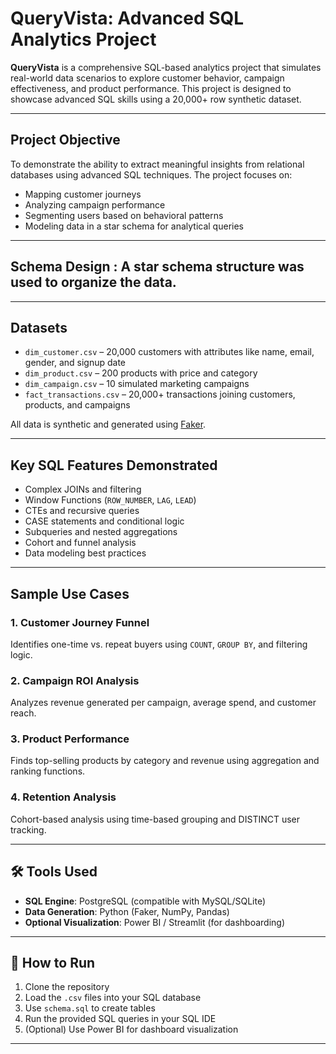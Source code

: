 # QueryVista: Advanced SQL Analytics Project

**QueryVista** is a comprehensive SQL-based analytics project that simulates real-world data scenarios to explore customer behavior, campaign effectiveness, and product performance.
This project is designed to showcase advanced SQL skills using a 20,000+ row synthetic dataset.

---

## Project Objective

To demonstrate the ability to extract meaningful insights from relational databases using advanced SQL techniques. The project focuses on:
- Mapping customer journeys
- Analyzing campaign performance
- Segmenting users based on behavioral patterns
- Modeling data in a star schema for analytical queries

---

## Schema Design : A star schema structure was used to organize the data.

---

## Datasets

- `dim_customer.csv` – 20,000 customers with attributes like name, email, gender, and signup date
- `dim_product.csv` – 200 products with price and category
- `dim_campaign.csv` – 10 simulated marketing campaigns
- `fact_transactions.csv` – 20,000+ transactions joining customers, products, and campaigns

All data is synthetic and generated using [Faker](https://faker.readthedocs.io/en/master/).

---

## Key SQL Features Demonstrated

- Complex JOINs and filtering
- Window Functions (`ROW_NUMBER`, `LAG`, `LEAD`)
- CTEs and recursive queries
- CASE statements and conditional logic
- Subqueries and nested aggregations
- Cohort and funnel analysis
- Data modeling best practices

---

##  Sample Use Cases

### 1. Customer Journey Funnel
Identifies one-time vs. repeat buyers using `COUNT`, `GROUP BY`, and filtering logic.

### 2. Campaign ROI Analysis
Analyzes revenue generated per campaign, average spend, and customer reach.

### 3. Product Performance
Finds top-selling products by category and revenue using aggregation and ranking functions.

### 4. Retention Analysis
Cohort-based analysis using time-based grouping and DISTINCT user tracking.

---

## 🛠️ Tools Used

- **SQL Engine**: PostgreSQL (compatible with MySQL/SQLite)
- **Data Generation**: Python (Faker, NumPy, Pandas)
- **Optional Visualization**: Power BI / Streamlit (for dashboarding)

---

## 🚀 How to Run

1. Clone the repository
2. Load the `.csv` files into your SQL database
3. Use `schema.sql` to create tables
4. Run the provided SQL queries in your SQL IDE
5. (Optional) Use Power BI for dashboard visualization

---




